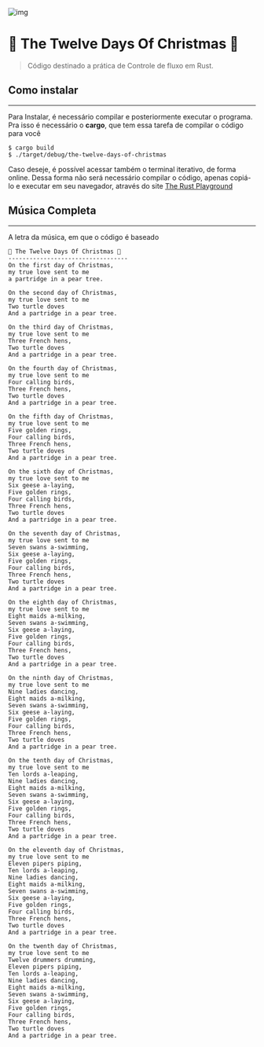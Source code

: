 ![img][logo]
#	🎵 The Twelve Days Of Christmas 🎵

>	Código destinado a prática de Controle de fluxo em Rust.


## Como instalar
---
Para Instalar, é necessário compilar e posteriormente executar o programa. Pra isso é necessário o **cargo**, que tem essa tarefa de compilar o código para você

	$ cargo build
	$ ./target/debug/the-twelve-days-of-christmas

Caso deseje, é possível acessar também o terminal iterativo, de forma online. Dessa forma não será necessário compilar o código, apenas copiá-lo e executar em seu navegador, através do site [The Rust Playground][link-playground]

## Música Completa
---  
A letra da música, em que o código é baseado

	🎵 The Twelve Days Of Christmas 🎵
	----------------------------------
	On the first day of Christmas,
	my true love sent to me
	a partridge in a pear tree.
	
	On the second day of Christmas,
	my true love sent to me
	Two turtle doves
	And a partridge in a pear tree.
	
	On the third day of Christmas,
	my true love sent to me
	Three French hens,
	Two turtle doves
	And a partridge in a pear tree.
	
	On the fourth day of Christmas,
	my true love sent to me
	Four calling birds,
	Three French hens,
	Two turtle doves
	And a partridge in a pear tree.
	
	On the fifth day of Christmas,
	my true love sent to me
	Five golden rings,
	Four calling birds,
	Three French hens,
	Two turtle doves
	And a partridge in a pear tree.
	
	On the sixth day of Christmas,
	my true love sent to me
	Six geese a-laying,
	Five golden rings,
	Four calling birds,
	Three French hens,
	Two turtle doves
	And a partridge in a pear tree.
	
	On the seventh day of Christmas,
	my true love sent to me
	Seven swans a-swimming,
	Six geese a-laying,
	Five golden rings,
	Four calling birds,
	Three French hens,
	Two turtle doves
	And a partridge in a pear tree.
	
	On the eighth day of Christmas,
	my true love sent to me
	Eight maids a-milking,
	Seven swans a-swimming,
	Six geese a-laying,
	Five golden rings,
	Four calling birds,
	Three French hens,
	Two turtle doves
	And a partridge in a pear tree.
	
	On the ninth day of Christmas,
	my true love sent to me
	Nine ladies dancing,
	Eight maids a-milking,
	Seven swans a-swimming,
	Six geese a-laying,
	Five golden rings,
	Four calling birds,
	Three French hens,
	Two turtle doves
	And a partridge in a pear tree.
	
	On the tenth day of Christmas,
	my true love sent to me
	Ten lords a-leaping,
	Nine ladies dancing,
	Eight maids a-milking,
	Seven swans a-swimming,
	Six geese a-laying,
	Five golden rings,
	Four calling birds,
	Three French hens,
	Two turtle doves
	And a partridge in a pear tree.
	
	On the eleventh day of Christmas,
	my true love sent to me
	Eleven pipers piping,
	Ten lords a-leaping,
	Nine ladies dancing,
	Eight maids a-milking,
	Seven swans a-swimming,
	Six geese a-laying,
	Five golden rings,
	Four calling birds,
	Three French hens,
	Two turtle doves
	And a partridge in a pear tree.
	
	On the twenth day of Christmas,
	my true love sent to me
	Twelve drummers drumming,
	Eleven pipers piping,
	Ten lords a-leaping,
	Nine ladies dancing,
	Eight maids a-milking,
	Seven swans a-swimming,
	Six geese a-laying,
	Five golden rings,
	Four calling birds,
	Three French hens,				
	Two turtle doves
	And a partridge in a pear tree.	

[link-playground]: https://play.rust-lang.org/
[logo]: https://www.clipartkey.com/mpngs/b/110-1106763_12-days-of-christmas-clipart.png
